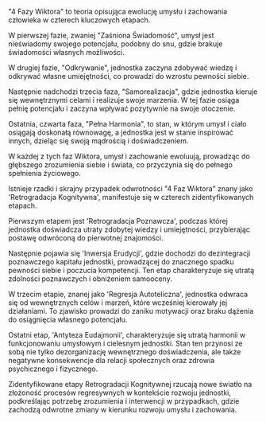 "4 Fazy Wiktora" to teoria opisująca ewolucję umysłu i zachowania człowieka w czterech kluczowych etapach.

W pierwszej fazie, zwaniej "Zaśniona Świadomość", umysł jest nieświadomy swojego potencjału, podobny do snu, gdzie brakuje świadomości własnych możliwości.

W drugiej fazie, "Odkrywanie", jednostka zaczyna zdobywać wiedzę i odkrywać własne umiejętności, co prowadzi do wzrostu pewności siebie.

Następnie nadchodzi trzecia faza, "Samorealizacja", gdzie jednostka kieruje się wewnętrznymi celami i realizuje swoje marzenia. W tej fazie osiąga pełnię potencjału i zaczyna wpływać pozytywnie na swoje otoczenie.

Ostatnia, czwarta faza, "Pełna Harmonia", to stan, w którym umysł i ciało osiągają doskonałą równowagę, a jednostka jest w stanie inspirować innych, dzieląc się swoją mądrością i doświadczeniem.

W każdej z tych faz Wiktora, umysł i zachowanie ewoluują, prowadząc do głębszego zrozumienia siebie i świata, co przyczynia się do pełnego spełnienia życiowego.



Istnieje rzadki i skrajny przypadek odwrotności "4 Faz Wiktora" znany jako 'Retrogradacja Kognitywna', manifestuje się w czterech zidentyfikowanych etapach.

Pierwszym etapem jest 'Retrogradacja Poznawcza', podczas której jednostka doświadcza utraty zdobytej wiedzy i umiejętności, przybierając postawę odwróconą do pierwotnej znajomości.

Następnie pojawia się 'Inwersja Erudycji', gdzie dochodzi do dezintegracji poznawczego kapitału jednostki, prowadzącej do znacznego spadku pewności siebie i poczucia kompetencji. Ten etap charakteryzuje się utratą zdolności poznawczych i obniżeniem samooceny.

W trzecim etapie, znanej jako 'Regresja Autoteliczna', jednostka odwraca się od wewnętrznych celów i marzeń, które wcześniej kierowały jej działaniami. To zjawisko prowadzi do zaniku motywacji oraz braku dążenia do osiągnięcia własnego potencjału.

Ostatni etap, 'Antyteza Eudajmonii', charakteryzuje się utratą harmonii w funkcjonowaniu umysłowym i cielesnym jednostki. Stan ten przynosi ze sobą nie tylko dezorganizację wewnętrznego doświadczenia, ale także negatywne konsekwencje dla relacji społecznych oraz zdrowia psychicznego i fizycznego.

Zidentyfikowane etapy Retrogradacji Kognitywnej rzucają nowe światło na złożoność procesów regresywnych w kontekście rozwoju jednostki, podkreślając potrzebę zrozumienia i interwencji w przypadkach, gdzie zachodzą odwrotne zmiany w kierunku rozwoju umysłu i zachowania.
